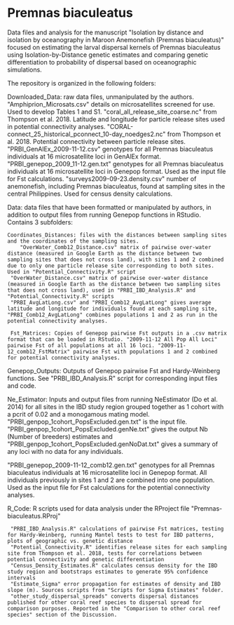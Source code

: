 # Premnas biaculeatus
 
Data files and analysis for the manuscript "Isolation by distance and isolation by oceanography in Maroon Anemonefish (Premnas biaculeatus)" focused on estimating the larval dispersal kernels of Premnas biaculeatus using Isolation-by-Distance genetic estimates and comparing genetic differentiation to probability of dispersal based on oceanographic simulations.

The repository is organized in the following folders:

Downloaded_Data: raw data files, unmanipulated by the authors.
   "Amphiprion_Microsats.csv" details on microsatellites screened for use. Used to develop Tables 1 and S1.
    "coral_all_release_site_coarse.nc" from Thompson et al. 2018. Latitude and longitude for particle release sites used in potential connectivity analyses.
    "CORAL-connect_25_historical_pconnect_10-day_noedges2.nc" from Thompson et al. 2018. Potential connectivity between particle release sites.
     "PRBI_GenAlEx_2009-11-12.csv" genotypes for all Premnas biaculeatus individuals at 16 microsatellite loci in GenAlEx format.
     "PRBI_genepop_2009_11-12.gen.txt" genotypes for all Premnas biaculeatus individuals at 16 microsatellite loci in Genepop format. Used as the input file for Fst                    calculations.
     "surveys2009-09-23.density.csv" number of anemonefish, including Premnas biaculeatus, found at sampling sites in the central Philippines. Used for census density                 calculations.
    
 
Data: data files that have been formatted or manipulated by authors, in addition to output files from running Genepop functions in RStudio. Contains 3 subfolders:

    Coordinates_Distances: files with the distances between sampling sites and the coordinates of the sampling sites. 
        "OverWater_Comb12_Distance.csv" matrix of pairwise over-water distance (measured in Google Earth as the distance between two sampling sites that does not cross land), with sites 1 and 2 combined due to only one particle release site corresponding to both sites. Used in "Potential_Connectivity.R" script
     "OverWater_Distance.csv" matrix of pairwise over-water distance (measured in Google Earth as the distance between two sampling sites that does not cross land), used in "PRBI_IBD_Analysis.R" and "Potential_Connectivity.R" scripts
     "PRBI_AvgLatLong.csv" and "PRBI_Comb12_AvgLatLong" gives average latitude and longitude for individuals found at each sampling site, "PRBI_Comb12_AvgLatLong" combines populations 1 and 2 as run in the potential connectivity analyses.
     
     Fst_Matrices: Copies of Genepop pairwise Fst outputs in a .csv matrix format that can be loaded in RStudio. "2009-11-12 All Pop All Loci" pairwise Fst of all populations at all 16 loci. "2009-11-12_comb12_FstMatrix" pairwise Fst with populations 1 and 2 combined for potential connectivity analyses. 
     
   Genepop_Outputs: Outputs of Genepop pairwise Fst and Hardy-Weinberg functions. See "PRBI_IBD_Analysis.R" script for corresponding input files and code.
   
   Ne_Estimator: Inputs and output files from running NeEstimator (Do et al. 2014) for all sites in the IBD study region grouped together as 1 cohort with a pcrit of 0.02 and a monogamous mating model. "PRBI_genpop_1cohort_PopsExcluded.gen.txt" is the input file. "PRBI_genpop_1cohort_PopsExcluded.genNe.txt" gives the output Nb (Number of breeders) estimates and "PRBI_genpop_1cohort_PopsExcluded.genNoDat.txt" gives a summary of any loci with no data for any individuals.
   
   "PRBI_genepop_2009-11-12_comb12.gen.txt" genotypes for all Premnas biaculeatus individuals at 16 microsatellite loci in Genepop format. All individuals previously in sites 1 and 2 are combined into one population. Used as the input file for Fst calculations for the potential connectivity analyses.
     
R_Code: R scripts used for data analysis under the RProject file "Premnas-biaculeatus.RProj"

     "PRBI_IBD_Analysis.R" calculations of pairwise Fst matrices, testing for Hardy-Weinberg, running Mantel tests to test for IBD patterns, plots of geographic vs. genetic distance
     "Potential_Connectivity.R" identifies release sites for each sampling site from Thompson et al. 2018, tests for correlations between potential connectivity and genetic differentiation
     "Census_Density_Estimates.R" calculates census density for the IBD study region and bootstraps estimates to generate 95% confidence intervals
     "Estimate_Sigma" error propagation for estimates of density and IBD slope (m). Sources scripts from "Scripts for Sigma Estimates" folder.
     "other_study_dispersal_spreads" converts dispersal distances published for other coral reef species to dispersal spread for comparison purposes. Reported in the "Comparison to other coral reef species" section of the Discussion.
